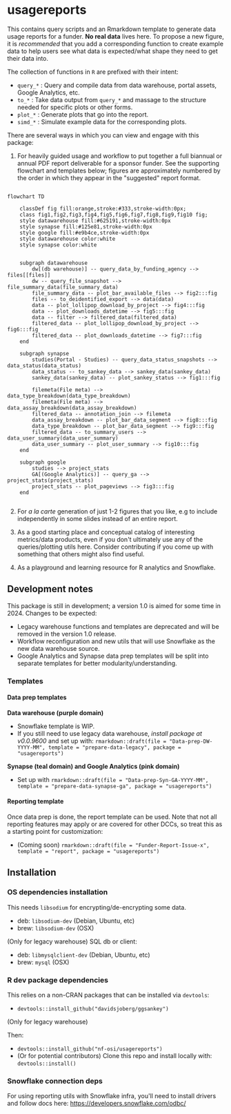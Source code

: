 # usagereports

This contains query scripts and an Rmarkdown template to generate data usage reports for a funder.
**No real data** lives here. 
To propose a new figure, it is *recommended* that you add a corresponding function to create example data to help users see what data is expected/what shape they need to get their data into.

The collection of functions in `R` are prefixed with their intent:
- `query_*` : Query and compile data from data warehouse, portal assets, Google Analytics, etc.
- `to_*` : Take data output from `query_*` and massage to the structure needed for specific plots or other forms. 
- `plot_*` : Generate plots that go into the report.
- `simd_*` : Simulate example data for the corresponding plots.

There are several ways in which you can view and engage with this package:

1. For heavily guided usage and workflow to put together a full biannual or annual PDF report deliverable for a sponsor funder. 
See the supporting flowchart and templates below; figures are approximately numbered by the order in which they appear in the "suggested" report format.

```mermaid

flowchart TD
    
    classDef fig fill:orange,stroke:#333,stroke-width:0px;
    class fig1,fig2,fig3,fig4,fig5,fig6,fig7,fig8,fig9,fig10 fig;
    style datawarehouse fill:#625191,stroke-width:0px
    style synapse fill:#125e81,stroke-width:0px
    style google fill:#e9b4ce,stroke-width:0px
    style datawarehouse color:white
    style synapse color:white


    subgraph datawarehouse
        dw[(db warehouse)] -- query_data_by_funding_agency --> files[[files]] 
        dw -- query_file_snapshot --> file_summary_data(file_summary_data)
        file_summary_data -- plot_bar_available_files --> fig2:::fig
        files -- to_deidentified_export --> data(data) 
        data -- plot_lollipop_download_by_project --> fig4:::fig
        data -- plot_downloads_datetime --> fig5:::fig
        data -- filter --> filtered_data(filtered_data)
        filtered_data -- plot_lollipop_download_by_project --> fig6:::fig
        filtered_data -- plot_downloads_datetime --> fig7:::fig
    end
    
    subgraph synapse
        studies(Portal - Studies) -- query_data_status_snapshots --> data_status(data_status)
        data_status -- to_sankey_data --> sankey_data(sankey_data)
        sankey_data(sankey_data) -- plot_sankey_status --> fig1:::fig

        filemeta(File meta) --> data_type_breakdown(data_type_breakdown)
        filemeta(File meta) --> data_assay_breakdown(data_assay_breakdown)
        filtered_data -- annotation_join --> filemeta
        data_assay_breakdown -- plot_bar_data_segment --> fig8:::fig
        data_type_breakdown -- plot_bar_data_segment --> fig9:::fig
        filtered_data -- to_summary_users --> data_user_summary(data_user_summary)
        data_user_summary -- plot_user_summary --> fig10:::fig
    end

    subgraph google
        studies --> project_stats
        GA[(Google Analytics)] -- query_ga --> project_stats(project_stats)
        project_stats -- plot_pageviews --> fig3:::fig
    end
    
```

2. For *a la carte* generation of just 1-2 figures that you like, e.g to include independently in some slides instead of an entire report. 

3. As a good starting place and conceptual catalog of interesting metrics/data products, even if you don't ultimately use any of the queries/plotting utils here. 
Consider contributing if you come up with something that others might also find useful.

4. As a playground and learning resource for R analytics and Snowflake.

## Development notes

This package is still in development; a version 1.0 is aimed for some time in 2024. Changes to be expected:

- Legacy warehouse functions and templates are deprecated and will be removed in the version 1.0 release.
- Workflow reconfiguration and new utils that will use Snowflake as the new data warehouse source.
- Google Analytics and Synapse data prep templates will be split into separate templates for better modularity/understanding.

### Templates

#### Data prep templates

**Data warehouse (purple domain)**
- Snowflake template is WIP.
- If you still need to use legacy data warehouse, *install package at v0.0.9600* and set up with: `rmarkdown::draft(file = "Data-prep-DW-YYYY-MM", template = "prepare-data-legacy", package = "usagereports")`

**Synapse (teal domain) and Google Analytics (pink domain)**
- Set up with `rmarkdown::draft(file = "Data-prep-Syn-GA-YYYY-MM", template = "prepare-data-synapse-ga", package = "usagereports")`

#### Reporting template

Once data prep is done, the report template can be used. Note that not all reporting features may apply or are covered for other DCCs, so treat this as a starting point for customization:
- (Coming soon) `rmarkdown::draft(file = "Funder-Report-Issue-x", template = "report", package = "usagereports")`

## Installation

### OS dependencies installation

This needs `libsodium` for encrypting/de-encrypting some data.
- deb: `libsodium-dev` (Debian, Ubuntu, etc)
- brew: `libsodium-dev` (OSX)

(Only for legacy warehouse)
SQL db or client:
- deb: `libmysqlclient-dev` (Debian, Ubuntu, etc)
- brew: `mysql` (OSX)

### R dev package dependencies

This relies on a non-CRAN packages that can be installed via `devtools`:
- `devtools::install_github("davidsjoberg/ggsankey")`

(Only for legacy warehouse)


Then: 
- `devtools::install_github("nf-osi/usagereports")`
- (Or for potential contributors) Clone this repo and install locally with: `devtools::install()`

### Snowflake connection deps

For using reporting utils with Snowflake infra, you'll need to install drivers and follow docs here:
https://developers.snowflake.com/odbc/

